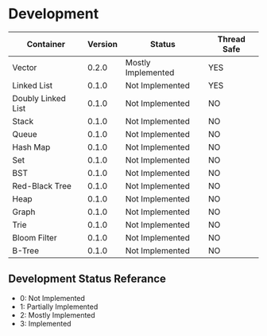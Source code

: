 # Development

| Container          | Version | Status             | Thread Safe |
|--------------------|---------|--------------------|-------------|
| Vector             | 0.2.0   | Mostly Implemented | YES         |
| Linked List        | 0.1.0   | Not Implemented    | YES         |
| Doubly Linked List | 0.1.0   | Not Implemented    | NO          |
| Stack              | 0.1.0   | Not Implemented    | NO          |
| Queue              | 0.1.0   | Not Implemented    | NO          |
| Hash Map           | 0.1.0   | Not Implemented    | NO          |
| Set                | 0.1.0   | Not Implemented    | NO          |
| BST                | 0.1.0   | Not Implemented    | NO          |
| Red-Black Tree     | 0.1.0   | Not Implemented    | NO          |
| Heap               | 0.1.0   | Not Implemented    | NO          |
| Graph              | 0.1.0   | Not Implemented    | NO          |
| Trie               | 0.1.0   | Not Implemented    | NO          |
| Bloom Filter       | 0.1.0   | Not Implemented    | NO          |
| B-Tree             | 0.1.0   | Not Implemented    | NO          |


## Development Status Referance

- 0: Not Implemented
- 1: Partially Implemented
- 2: Mostly Implemented
- 3: Implemented
